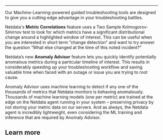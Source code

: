 <!--
title: "Overview"
sidebar_label: "Overview"
custom_edit_url: "https://github.com/netdata/learn/blob/master/docs/concepts/netdata-cloud/overview.md"
sidebar_position: 1
learn_status: "Published"
learn_topic_type: "Concepts"
learn_rel_path: "netdata-cloud"
learn_docs_purpose: "Explain the Netdata cloud, operation, principals, purpose, and how Netdata runs it's SAAS Netdata cloud"
learn_repo_doc: "True"
-->


**********************************************************************

Our Machine-Learning-powered guided troubleshooting tools are designed to give you a cutting edge advantage in your troubleshooting battles. 

Netdata's **Metric Correlations** feature uses a Two Sample Kolmogorov-Smirnov test to look for which metrics have a significant distributional change 
around a highlighted window of interest. This can be useful when you are interested in short term “change detection” and want to try answer the 
question “What else changed at the time of this noted incident?"

Netdata’s new **Anomaly Advisor** feature lets you quickly identify potentially anomalous metrics during a particular timeline of interest. This results 
in considerably speeding up your troubleshooting workflow and saving valuable time when faced with an outage or issue you are trying to root cause. 

Anomaly Advisor uses machine learning to detect if any one of the thousands of metrics that Netdata monitors is behaving anomalously. Thousands of 
machine learning models (one per metric) are trained at the edge on the Netdata agent running in your system – preserving privacy by not storing your 
metric data on our servers. And as always, the Netdata agent is incredibly lightweight, even considering the ML training and inference that are required 
by Anomaly Advisor. 

## Learn more 
<Grid columns="2">
  <Box
    title="Netdata Cloud Basics">
    <BoxList>
      <BoxListItem to="/docs/cloud/visualize/overview" title="Anamoly Advisor" />
      <BoxListItem to="/docs/cloud/visualize/nodes" title="Metrics Correlations" />
    </BoxList>
  </Box>
</Grid>
